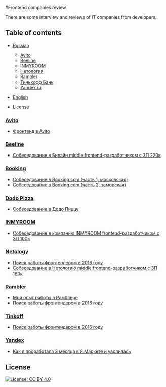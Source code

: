 #Frontend companies review

There are some interview and reviews of IT companies from developers. 

## Table of contents


- [Russian](#russian)
  - [Avito](#avito)
  - [Beeline](#beeline)
  - [INMYROOM](#inmyroom)
  - [Нетология](#netology)
  - [Rambler](#rambler)
  - [Тинькофф Банк](#tinkoff)
  - [Yandex.ru](#yandex)
  
- [English](#english)
  
- [License](#license)


 
### [Avito](https://www.avito.ru/)

- [Фронтенд в Avito](https://youtu.be/OFKbwNc8AIw)
  
### [Beeline](https://www.beeline.ru/)

- [Собеседование в Билайн middle frontend-разработчиком с ЗП 220к](https://youtu.be/nToDJ0sh5Z4)

### [Booking](https://www.booking.com/)

- [Собеседование в Booking.com (часть 1, московская)](https://habr.com/ru/post/298166/)
- [Собеседование в Booking.com (часть 2, заморская)](https://habr.com/ru/post/298390/)

### [Dodo Pizza](https://www.beeline.ru/)

- [Собеседование в Додо Пиццу](https://habr.com/ru/company/dodopizzadev/blog/490372/)

### [INMYROOM](https://netology-group.ru/)

- [Собеседование в компанию INMYROOM frontend-разработчиком с ЗП 100k](https://youtu.be/YzEUQXePaVE) 

### [Netology](https://netology-group.ru/)

- [Поиск работы фронтендером в 2016 году](https://andrew-r.ru/notes/searching-for-job-2016/) 
- [Собеседование в Нетологию middle frontend-разработчиком с ЗП 160к](https://www.youtube.com/watch?v=QeLHnxuiHrQ) 

### [Rambler](https://www.rambler.ru/)

- [Мой опыт работы в Рамблерe](https://andrew-r.ru/notes/work-at-rambler/) 
- [Поиск работы фронтендером в 2016 году](https://andrew-r.ru/notes/searching-for-job-2016/) 

### [Tinkoff](https://www.tinkoff.ru/)

- [Поиск работы фронтендером в 2016 году](https://andrew-r.ru/notes/searching-for-job-2016/) 

 ### [Yandex](https://www.yandex.ru/)

- [Как я проработала 3 месяца в Я.Маркете и уволилась](https://habr.com/ru/post/470337/)


## License

[![License: CC BY 4.0](https://licensebuttons.net/l/by/4.0/80x15.png)](https://creativecommons.org/licenses/by/4.0/)

